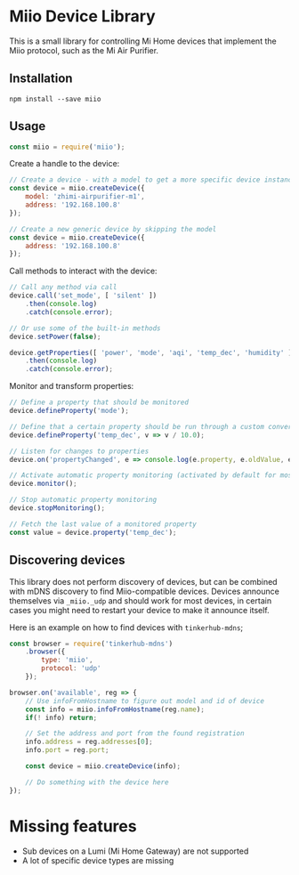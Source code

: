 # Miio Device Library

This is a small library for controlling Mi Home devices that implement the Miio
protocol, such as the Mi Air Purifier.

## Installation

```
npm install --save miio
```

## Usage

```javascript
const miio = require('miio');
```

Create a handle to the device:

```javascript
// Create a device - with a model to get a more specific device instance
const device = miio.createDevice({
	model: 'zhimi-airpurifier-m1',
	address: '192.168.100.8'
});

// Create a new generic device by skipping the model
const device = miio.createDevice({
	address: '192.168.100.8'
});
```

Call methods to interact with the device:

```javascript
// Call any method via call
device.call('set_mode', [ 'silent' ])
	.then(console.log)
	.catch(console.error);

// Or use some of the built-in methods
device.setPower(false);

device.getProperties([ 'power', 'mode', 'aqi', 'temp_dec', 'humidity' ])
	.then(console.log)
	.catch(console.error);
```

Monitor and transform properties:
```javascript
// Define a property that should be monitored
device.defineProperty('mode');

// Define that a certain property should be run through a custom conversion
device.defineProperty('temp_dec', v => v / 10.0);

// Listen for changes to properties
device.on('propertyChanged', e => console.log(e.property, e.oldValue, e.value));

// Activate automatic property monitoring (activated by default for most devices)
device.monitor();

// Stop automatic property monitoring
device.stopMonitoring();

// Fetch the last value of a monitored property
const value = device.property('temp_dec');
```

## Discovering devices

This library does not perform discovery of devices, but can be combined with
mDNS discovery to find Miio-compatible devices. Devices announce themselves
via `_miio._udp` and should work for most devices, in certain cases you might
need to restart your device to make it announce itself.

Here is an example on how to find devices with `tinkerhub-mdns`;

```javascript
const browser = require('tinkerhub-mdns')
	.browser({
		type: 'miio',
		protocol: 'udp'
	});

browser.on('available', reg => {
	// Use infoFromHostname to figure out model and id of device
	const info = miio.infoFromHostname(reg.name);
	if(! info) return;

	// Set the address and port from the found registration
	info.address = reg.addresses[0];
	info.port = reg.port;

	const device = miio.createDevice(info);

	// Do something with the device here
});
```

# Missing features

* Sub devices on a Lumi (Mi Home Gateway) are not supported
* A lot of specific device types are missing
